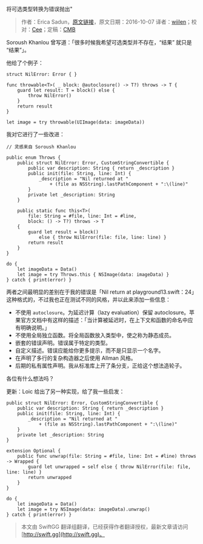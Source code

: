 将可选类型转换为错误抛出"

> 作者：Erica Sadun，[原文链接](http://ericasadun.com/2016/10/07/converting-optionals-to-thrown-errors/)，原文日期：2016-10-07
> 译者：[wiilen](http://www.jianshu.com/users/b7978363eb99/latest_articles)；校对：[Cee](https://github.com/Cee)；定稿：[CMB](https://github.com/chenmingbiao)
  









Soroush Khanlou 曾写道：「很多时候我希望可选类型并不存在，“结果” 就只是 “结果”」。

他给了个例子：

    
    struct NilError: Error { }
    
    func throwable<T>( _ block: @autoclosure() -> T?) throws -> T {
        guard let result: T = block() else {
            throw NilError()
        }
        return result
    }
    
    let image = try throwable(UIImage(data: imageData))



我对它进行了一些改进：

    
    // 灵感来自 Soroush Khanlou
    
    public enum Throws {
        public struct NilError: Error, CustomStringConvertible {
            public var description: String { return _description }
            public init(file: String, line: Int) {
                _description = "Nil returned at "
                    + (file as NSString).lastPathComponent + ":\(line)"
            }
            private let _description: String
        }
        
        public static func this<T>(
            file: String = #file, line: Int = #line,
            block: () -> T?) throws -> T
        {
            guard let result = block() 
                else { throw NilError(file: file, line: line) }
            return result
        }
    }
    
    do {
        let imageData = Data()
        let image = try Throws.this { NSImage(data: imageData) }
    } catch { print(error) }

两者之间最明显的差别在于我的错误是「Nil return at playground13.swift：24」这种格式的，不过我也正在测试不同的风格，并以此来添加一些信息：

* 不使用 ``autoclosure``。为延迟计算（lazy evaluation）保留 autoclosure。苹果官方文档中有这样的描述：「当计算被延迟时，在上下文和函数的命名中应有明确说明。」
* 不使用全局独立函数。将全局函数放入类型中，使之称为静态成员。
* 嵌套的错误声明。错误属于特定的类型。
* 自定义描述。错误应能给你更多提示，而不是只显示一个名字。
* 在声明了多行的复杂构造器之后使用 Allman 风格。
* 后期的私有属性声明。我从标准库上开了条分支，正给这个想法造轮子。

各位有什么想法吗？

更新：Loic 给出了另一种实现，给了我一些启发：

    
    public struct NilError: Error, CustomStringConvertible {
        public var description: String { return _description }
        public init(file: String, line: Int) {
            _description = "Nil returned at "
                + (file as NSString).lastPathComponent + ":\(line)"
        }
        private let _description: String
    }
    
    extension Optional {
        public func unwrap(file: String = #file, line: Int = #line) throws -> Wrapped {
            guard let unwrapped = self else { throw NilError(file: file, line: line) }
            return unwrapped
        }
    }
    
    do {
        let imageData = Data()
        let image = try NSImage(data: imageData).unwrap()
    } catch { print(error) }
> 本文由 SwiftGG 翻译组翻译，已经获得作者翻译授权，最新文章请访问 [http://swift.gg](http://swift.gg)。